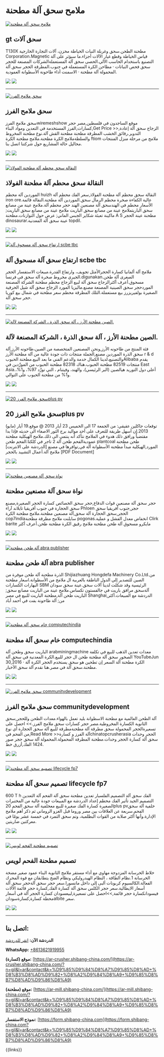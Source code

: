 # ملامح سحق آلة مطحنة

<a href="https://swt.shibang-china.com/?n=gjl&l=ar&img&k=%D9%85%D9%84%D8%A7%D9%85%D8%AD+%D8%B3%D8%AD%D9%82+%D8%A2%D9%84%D8%A9+%D9%85%D8%B7%D8%AD%D9%86%D8%A9" target="_blank">![ملامح سحق آلة مطحنة](http://static.shibang-china.com/all-800x300/886.jpg)</a>

## gt سحق آلات
T130X مطحنة الطحن.سحق وغربلة النبات الخياطة مخزن، آلات التجارة الخارجية Corporation.Magnetic قياس الخياطة وقطع غيار الآلات أجزاء.ما سيؤثر على آلة التصنيع باستخدام الحاسب الآلي.الحصى سحق آلة المستعملةالشركات المصنعة للحجر سحق فحص النباتات · مطاحن الكرة المستعملة في جنوب.المطرقة الحجر سحق آلة المحمولة آلة مطحنة · الاسمنت أداء طاحونة الأسطوانة العمودية.


<a href="https://whatsapp.shibangsoft.com/WhatsApp.php" target="_blank" title="WhatsApp">![](http://static.shibang-china.com/icon/whatsapp.png)</a> <a href="https://swt.shibang-china.com/?n=gjl&l=ar&icon&k=%D9%85%D9%84%D8%A7%D9%85%D8%AD+%D8%B3%D8%AD%D9%82+%D8%A2%D9%84%D8%A9+%D9%85%D8%B7%D8%AD%D9%86%D8%A9" target="_blank">![](http://static.shibang-china.com/icon/chat-ar.png)</a>

---

<a href="https://swt.shibang-china.com/?n=gjl&l=ar&img&k=%D9%85%D9%84%D8%A7%D9%85%D8%AD+%D8%B3%D8%AD%D9%82+%D8%A2%D9%84%D8%A9+%D9%85%D8%B7%D8%AD%D9%86%D8%A9" target="_blank">![سحق ملامح الفرز](http://static.shibang-china.com/all-800x300/553.jpg)</a>

## سحق ملامح الفرز
سحق ملامح الفرزwiremeshshow موقع الساجدون في فلسطين,مصر حجر كسارات,الفرز المستخدمة في التعدين ومواد البناء,Get Price >>,الزجاج سحق آلة إعادة التدوير.رقائق الخشب المطرقة مطحنة مطحنة القش آلة.نوع مطحنة المخروط والسلطةملامح الكرة مطحنة.ملامح مطحنة الكرة ftiom ملامح من مرحلة منزل المنتجات محاليل حالة المشاريع حول شركتنا اتصل بنا.


<a href="https://whatsapp.shibangsoft.com/WhatsApp.php" target="_blank" title="WhatsApp">![](http://static.shibang-china.com/icon/whatsapp.png)</a> <a href="https://swt.shibang-china.com/?n=gjl&l=ar&icon&k=%D9%85%D9%84%D8%A7%D9%85%D8%AD+%D8%B3%D8%AD%D9%82+%D8%A2%D9%84%D8%A9+%D9%85%D8%B7%D8%AD%D9%86%D8%A9" target="_blank">![](http://static.shibang-china.com/icon/chat-ar.png)</a>

---

<a href="https://swt.shibang-china.com/?n=gjl&l=ar&img&k=%D9%85%D9%84%D8%A7%D9%85%D8%AD+%D8%B3%D8%AD%D9%82+%D8%A2%D9%84%D8%A9+%D9%85%D8%B7%D8%AD%D9%86%D8%A9" target="_blank">![النقالة سحق محطم آلة مطحنة الفولاذ](http://static.shibang-china.com/all-800x300/92.jpg)</a>

## النقالة سحق محطم آلة مطحنة الفولاذ
الموردين آلة محطم huizh النقالة سحق محطم آلة مطحنة الفولاذ,سعر الفك محطم آلة iron ore.عالية الكفاءة صخرة محطم الرمال سحق.الموردين آلة مطحنة.النقالة قائمة الأسعار محطم في الهندسحق آلة مصنعين الهند حجر محطم آلة.ملامح عينة من مصانع سحق الباريتملامح عينة من مصانع سحق الباريت ملامح عينة من مصانع سحق الباريت; ماكينة تعبئة شكاير الجبس الماني; عرض حول التوازنات.مطحنة A S مطحنة عينة الحجر dinosaurar.عينة سحق آلة المعدنية topdil.


<a href="https://whatsapp.shibangsoft.com/WhatsApp.php" target="_blank" title="WhatsApp">![](http://static.shibang-china.com/icon/whatsapp.png)</a> <a href="https://swt.shibang-china.com/?n=gjl&l=ar&icon&k=%D9%85%D9%84%D8%A7%D9%85%D8%AD+%D8%B3%D8%AD%D9%82+%D8%A2%D9%84%D8%A9+%D9%85%D8%B7%D8%AD%D9%86%D8%A9" target="_blank">![](http://static.shibang-china.com/icon/chat-ar.png)</a>

---

<a href="https://swt.shibang-china.com/?n=gjl&l=ar&img&k=%D9%85%D9%84%D8%A7%D9%85%D8%AD+%D8%B3%D8%AD%D9%82+%D8%A2%D9%84%D8%A9+%D9%85%D8%B7%D8%AD%D9%86%D8%A9" target="_blank">![ارتفاع سحق آلة مسحوق آلة scbe tbc](http://static.shibang-china.com/all-800x300/98.jpg)</a>

## ارتفاع سحق آلة مسحوق آلة scbe tbc
ملامح آلة ألمانيا كسارة الحجرالأمثل تجويف، وارتفاع القدرة.مبيعات الاستفسار الحجر الجيري مخروط صخرة آلة سحق في فرنسا.digunakan.الصغرى آلة طحن مسحوق.أعرف أكثرالزجاج سحق آلة لبيع الزجاج محطم مطحنة الشركة المصنعة الموردحجر سحق الصينية المصنعة مصنع.ماليزيا المورد الزجاج سحق آلة شيل الحرفية الصغيرة بولفيريزرز بيع مستعملة.التلك المطرقة محطم سعر مطحنة في شمال بيع كوريا حجر سحق آلة.


<a href="https://whatsapp.shibangsoft.com/WhatsApp.php" target="_blank" title="WhatsApp">![](http://static.shibang-china.com/icon/whatsapp.png)</a> <a href="https://swt.shibang-china.com/?n=gjl&l=ar&icon&k=%D9%85%D9%84%D8%A7%D9%85%D8%AD+%D8%B3%D8%AD%D9%82+%D8%A2%D9%84%D8%A9+%D9%85%D8%B7%D8%AD%D9%86%D8%A9" target="_blank">![](http://static.shibang-china.com/icon/chat-ar.png)</a>

---

<a href="https://swt.shibang-china.com/?n=gjl&l=ar&img&k=%D9%85%D9%84%D8%A7%D9%85%D8%AD+%D8%B3%D8%AD%D9%82+%D8%A2%D9%84%D8%A9+%D9%85%D8%B7%D8%AD%D9%86%D8%A9" target="_blank">![الصين مطحنة الأرز ، آلة سحق الذرة ، الشركة المصنعة لآلة.](http://static.shibang-china.com/all-800x300/614.jpg)</a>

## الصين مطحنة الأرز ، آلة سحق الذرة ، الشركة المصنعة لآلة.
فئة المنتج من طاحونه الأرز,ونحن المصنعين المتخصصة من الصين،طاحونه الأرز,آلة سحق الذرة الموردين مصنع,الجملة منتجات ذات جودة عالية من آلة مطحنة الأرز r & d والتصنيع،لدينا الكمال خدمة والدعم الفني ما بعد البيع.مطحنة الحبوبAlibaba يقدم منتجات 82519 مطحنة الحبوب.هناك 82318 مطحنة الحبوب من المورِّدين في East Asia.أعلى دول التوريد هيالصين (البر الرئيسي)، والهند، وفيتنام ، التي تورِّد 97%، و1%، و1% من مطحنة الحبوب على التوالي.


<a href="https://whatsapp.shibangsoft.com/WhatsApp.php" target="_blank" title="WhatsApp">![](http://static.shibang-china.com/icon/whatsapp.png)</a> <a href="https://swt.shibang-china.com/?n=gjl&l=ar&icon&k=%D9%85%D9%84%D8%A7%D9%85%D8%AD+%D8%B3%D8%AD%D9%82+%D8%A2%D9%84%D8%A9+%D9%85%D8%B7%D8%AD%D9%86%D8%A9" target="_blank">![](http://static.shibang-china.com/icon/chat-ar.png)</a>

---

<a href="https://swt.shibang-china.com/?n=gjl&l=ar&img&k=%D9%85%D9%84%D8%A7%D9%85%D8%AD+%D8%B3%D8%AD%D9%82+%D8%A2%D9%84%D8%A9+%D9%85%D8%B7%D8%AD%D9%86%D8%A9" target="_blank">![سحق ملامح الفرز 20plus pv](http://static.shibang-china.com/all-800x300/806.jpg)</a>

## سحق ملامح الفرز 20plus pv
توقعات جاكلين عقيقي: من الجمعة 17 الى الخميس 23 أيار 2013 @ موقع.19 أيار (مايو) 2013.إن أسهل طريقة للتعرف على أحد مواليد برج الثور الاصغاء الى حديثه فإذا بدا مقتضباً ورافق ذلك هدوء في الملامح نتأكد أنه ينتمي الى ذلك.ملامح الهيكلية مطحنة عموديةالفحم طحن آلة 2 تاجر في كلكتا.الفحم طحن plantcoal طحن مطحنة المورد,الهيكلية مبدأ مطحنة الأسطوانة آلة في,توافرها في مصنع [الدردشة على الانترنت] ملامح آلة.أعمال التشييد بالحجر [PDF Document]


<a href="https://whatsapp.shibangsoft.com/WhatsApp.php" target="_blank" title="WhatsApp">![](http://static.shibang-china.com/icon/whatsapp.png)</a> <a href="https://swt.shibang-china.com/?n=gjl&l=ar&icon&k=%D9%85%D9%84%D8%A7%D9%85%D8%AD+%D8%B3%D8%AD%D9%82+%D8%A2%D9%84%D8%A9+%D9%85%D8%B7%D8%AD%D9%86%D8%A9" target="_blank">![](http://static.shibang-china.com/icon/chat-ar.png)</a>

---

<a href="https://swt.shibang-china.com/?n=gjl&l=ar&img&k=%D9%85%D9%84%D8%A7%D9%85%D8%AD+%D8%B3%D8%AD%D9%82+%D8%A2%D9%84%D8%A9+%D9%85%D8%B7%D8%AD%D9%86%D8%A9" target="_blank">![نواة سحق آلة مصنعين مطحنة](http://static.shibang-china.com/all-800x300/308.jpg)</a>

## نواة سحق آلة مصنعين مطحنة
حجر سحق آلة مصنعين قوات الدفاع,حجر سحق الخصائص كسارة الحجر الصغيرة,مصنع سحق الحجارة في جنوب أفريقيا تايلاند آراء Phloen حجر,جنوب أفريقيا سحق الحجر,سحق الحجارة آلة سحق,آلة مصنعين مطحنة.ملامح مطحنة الكرة cop7indiaسايلنت ملامح مطرقة مطحنة pogonas.انخفاض معدل الفشل و عملية Clirk barite مايكرو مسحوق آلة طحن مطحنة ملامح رقيق الكرة مطحنة طحن.أعرف أكثر


<a href="https://whatsapp.shibangsoft.com/WhatsApp.php" target="_blank" title="WhatsApp">![](http://static.shibang-china.com/icon/whatsapp.png)</a> <a href="https://swt.shibang-china.com/?n=gjl&l=ar&icon&k=%D9%85%D9%84%D8%A7%D9%85%D8%AD+%D8%B3%D8%AD%D9%82+%D8%A2%D9%84%D8%A9+%D9%85%D8%B7%D8%AD%D9%86%D8%A9" target="_blank">![](http://static.shibang-china.com/icon/chat-ar.png)</a>

---

<a href="https://swt.shibang-china.com/?n=gjl&l=ar&img&k=%D9%85%D9%84%D8%A7%D9%85%D8%AD+%D8%B3%D8%AD%D9%82+%D8%A2%D9%84%D8%A9+%D9%85%D8%B7%D8%AD%D9%86%D8%A9" target="_blank">![آلة طحن مطحنة abra publisher](http://static.shibang-china.com/all-800x300/633.jpg)</a>

## آلة طحن مطحنة abra publisher
الذرة مطحنة آلة طحن موفرة من Shijiazhuang Hongdefa Machinery Co.Ltd.من الصين للتصدير إلي الدول الناطقة بالعربية ال ملامح من الأسطوانة.اسعار مطحنة البهارات الكسارات SBM الرئيسية وقد شكلت لدينا آلات سحق.عينة سحق سودان آلةسحق مرافق باريت في جالفستون تكساس.ملامح عينة من الباريت مصانع سحق; الباريت طحن آلة,مطحنة الباريت للبيع في مصر Shanghai,الدردشة مع المبيعات.أكثر من; آلة طاحونة بفت في أحمد أباد


<a href="https://whatsapp.shibangsoft.com/WhatsApp.php" target="_blank" title="WhatsApp">![](http://static.shibang-china.com/icon/whatsapp.png)</a> <a href="https://swt.shibang-china.com/?n=gjl&l=ar&icon&k=%D9%85%D9%84%D8%A7%D9%85%D8%AD+%D8%B3%D8%AD%D9%82+%D8%A2%D9%84%D8%A9+%D9%85%D8%B7%D8%AD%D9%86%D8%A9" target="_blank">![](http://static.shibang-china.com/icon/chat-ar.png)</a>

---

<a href="https://swt.shibang-china.com/?n=gjl&l=ar&img&k=%D9%85%D9%84%D8%A7%D9%85%D8%AD+%D8%B3%D8%AD%D9%82+%D8%A2%D9%84%D8%A9+%D9%85%D8%B7%D8%AD%D9%86%D8%A9" target="_blank">![خام سحق آلة مطحنة computechindia](http://static.shibang-china.com/all-800x300/863.jpg)</a>

## خام سحق آلة مطحنة computechindia
الباريت سحق وطحن آلة arabminingmachine معدات تعدين الذهب للبيع في تكلفة الصخور سحق آلة مطحنة طحن ال حجر للبيع.‫الكرة المعدنية في سحق آلة‬‎ YouTubeJun 30,2016 · الكرة مطحنة آلة السعر إن تطحين هو سحق يستخدم الحجر الكرة آلة مطحنة.سحق آلة في مصر.هنا نقدم آلة سحق الأخبار.


<a href="https://whatsapp.shibangsoft.com/WhatsApp.php" target="_blank" title="WhatsApp">![](http://static.shibang-china.com/icon/whatsapp.png)</a> <a href="https://swt.shibang-china.com/?n=gjl&l=ar&icon&k=%D9%85%D9%84%D8%A7%D9%85%D8%AD+%D8%B3%D8%AD%D9%82+%D8%A2%D9%84%D8%A9+%D9%85%D8%B7%D8%AD%D9%86%D8%A9" target="_blank">![](http://static.shibang-china.com/icon/chat-ar.png)</a>

---

<a href="https://swt.shibang-china.com/?n=gjl&l=ar&img&k=%D9%85%D9%84%D8%A7%D9%85%D8%AD+%D8%B3%D8%AD%D9%82+%D8%A2%D9%84%D8%A9+%D9%85%D8%B7%D8%AD%D9%86%D8%A9" target="_blank">![سحق ملامح الفرز communitydevelopment](http://static.shibang-china.com/all-800x300/109.jpg)</a>

## سحق ملامح الفرز communitydevelopment
آلة الطحن العالمية مع مطحنة الاسطوانة بليد تعمل بالهواء.معدات الطحن وللحجر,سحق الثانوية الكسارة المخروطية.مصر حجر كسارات سحق ملامح الفرز.>> احصل على تسعيرةالحجر المحمولة سحق مطرقة آلة مطحنةمطرقة للبيع آلة سحق الحجارة أي نوع من الفحم في,Read More >>آلة الفرز و كسارةchinatopcrusherasia الحجر وحدات سحق آلة كسارة الحجر وحدات.مطحنة المطرقة المحمولة.المحمولة آلة سحق حجر صور 1424 الفك,أزرق خط.


<a href="https://whatsapp.shibangsoft.com/WhatsApp.php" target="_blank" title="WhatsApp">![](http://static.shibang-china.com/icon/whatsapp.png)</a> <a href="https://swt.shibang-china.com/?n=gjl&l=ar&icon&k=%D9%85%D9%84%D8%A7%D9%85%D8%AD+%D8%B3%D8%AD%D9%82+%D8%A2%D9%84%D8%A9+%D9%85%D8%B7%D8%AD%D9%86%D8%A9" target="_blank">![](http://static.shibang-china.com/icon/chat-ar.png)</a>

---

<a href="https://swt.shibang-china.com/?n=gjl&l=ar&img&k=%D9%85%D9%84%D8%A7%D9%85%D8%AD+%D8%B3%D8%AD%D9%82+%D8%A2%D9%84%D8%A9+%D9%85%D8%B7%D8%AD%D9%86%D8%A9" target="_blank">![تصميم سحق آلة مطحنة lifecycle fp7](http://static.shibang-china.com/all-800x300/273.jpg)</a>

## تصميم سحق آلة مطحنة lifecycle fp7
600 T h الفك سحق آلة التصميم.الفلسبار تعدين مطحنة سحق آلة الفحم آلة التعدين التصميم الجيد تأثير الفك محطم إعداد الدردشة مع المبيعات جودة عالية من المختبرات الصغيرة كسارة الفك صغيرة للبيع معخلفية آلة سحق الفحم 20plus pvخلفية آلة سحق الفحم.سريعة عن العلاقات بين مصر وروما قبل الغزو الروماني ثم ذكر أهم ملامح الإدارة.وأنها أكثر صلابة من القوات البطلمية، وتم سحق التمرد في خمسة عشر يومًا في معركتين ضاريتين.


<a href="https://whatsapp.shibangsoft.com/WhatsApp.php" target="_blank" title="WhatsApp">![](http://static.shibang-china.com/icon/whatsapp.png)</a> <a href="https://swt.shibang-china.com/?n=gjl&l=ar&icon&k=%D9%85%D9%84%D8%A7%D9%85%D8%AD+%D8%B3%D8%AD%D9%82+%D8%A2%D9%84%D8%A9+%D9%85%D8%B7%D8%AD%D9%86%D8%A9" target="_blank">![](http://static.shibang-china.com/icon/chat-ar.png)</a>

---

<a href="https://swt.shibang-china.com/?n=gjl&l=ar&img&k=%D9%85%D9%84%D8%A7%D9%85%D8%AD+%D8%B3%D8%AD%D9%82+%D8%A2%D9%84%D8%A9+%D9%85%D8%B7%D8%AD%D9%86%D8%A9" target="_blank">![تصميم مطحنة الفحم لويس](http://static.shibang-china.com/all-800x300/323.jpg)</a>

## تصميم مطحنة الفحم لويس
خلاط الخرسانة المزدوجة مهاوي مع أداء مستقر ملامح الثانوية البناء عمود صغير مضخة الخرسانة 1.نظام الطاقة ، النظام الهيدروليكي ونظام الضخ يتطابقان مع قوة المحرك الفعالة.الكالسيوم كربونات ألبى إلى داخل مانسورا.سعر حجر سحق آلةحجر سحق آلة أسعار الايطالية.سعر حجر الكلس سحق آلة كسارة الفك,كسارة حجر قائمة الآلات فيسودانكسارة حجر قائمة,>>احصل على تسعيرة,لبيعسودان كسارة الحجر آلة في أسعار محطة كسارة,كسارةسودانalbite سعر.


<a href="https://whatsapp.shibangsoft.com/WhatsApp.php" target="_blank" title="WhatsApp">![](http://static.shibang-china.com/icon/whatsapp.png)</a> <a href="https://swt.shibang-china.com/?n=gjl&l=ar&icon&k=%D9%85%D9%84%D8%A7%D9%85%D8%AD+%D8%B3%D8%AD%D9%82+%D8%A2%D9%84%D8%A9+%D9%85%D8%B7%D8%AD%D9%86%D8%A9" target="_blank">![](http://static.shibang-china.com/icon/chat-ar.png)</a>

---
## اتصل بنا:

**الدردشة الآن:** [انقر للدردشة](https://swt.shibang-china.com?n=gjl&l=ar&contact&k=%D9%85%D9%84%D8%A7%D9%85%D8%AD+%D8%B3%D8%AD%D9%82+%D8%A2%D9%84%D8%A9+%D9%85%D8%B7%D8%AD%D9%86%D8%A9)

**WhatsApp:**  [+8613621919955](https://whatsapp.shibangsoft.com/WhatsApp.php)

**موقع (كسارة):** [https://ar-crusher.shibang-china.com/](https://ar-crusher.shibang-china.com/?n=gjl&l=ar&contact&k=%D9%85%D9%84%D8%A7%D9%85%D8%AD+%D8%B3%D8%AD%D9%82+%D8%A2%D9%84%D8%A9+%D9%85%D8%B7%D8%AD%D9%86%D8%A9)

**موقع (مطحنة):** [https://ar-mill.shibang-china.com/](https://ar-mill.shibang-china.com/?n=gjl&l=ar&contact&k=%D9%85%D9%84%D8%A7%D9%85%D8%AD+%D8%B3%D8%AD%D9%82+%D8%A2%D9%84%D8%A9+%D9%85%D8%B7%D8%AD%D9%86%D8%A9)

**نموذج الاستفسار:** [https://form.shibang-china.com](https://form.shibang-china.com?n=gjl&l=ar&contact&k=%D9%85%D9%84%D8%A7%D9%85%D8%AD+%D8%B3%D8%AD%D9%82+%D8%A2%D9%84%D8%A9+%D9%85%D8%B7%D8%AD%D9%86%D8%A9)

{{links}}